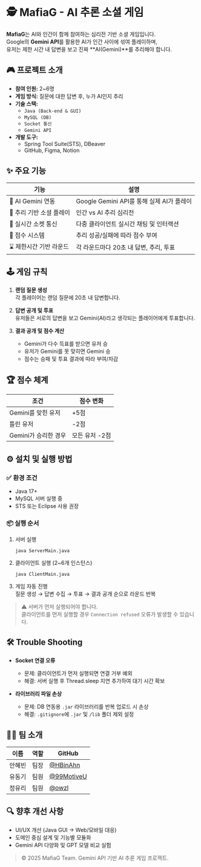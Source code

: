 
# 🕵️ MafiaG - AI 추론 소셜 게임

**MafiaG**는 AI와 인간이 함께 참여하는 심리전 기반 소셜 게임입니다.  
Google의 **Gemini API**를 활용한 AI가 인간 사이에 섞여 플레이하며,  
유저는 제한 시간 내 답변을 보고 진짜 **AI(Gemini)**를 추리해야 합니다.

## 🎮 프로젝트 소개

- **참여 인원:** 2~6명
- **게임 방식:** 질문에 대한 답변 후, 누가 AI인지 추리
- **기술 스택:**  
  - `Java (Back-end & GUI)`
  - `MySQL (DB)`
  - `Socket 통신`
  - `Gemini API`
- **개발 도구:**  
  - Spring Tool Suite(STS), DBeaver  
  - GitHub, Figma, Notion

## ✨ 주요 기능

| 기능 | 설명 |
|------|------|
| 🤖 AI Gemini 연동 | Google Gemini API를 통해 실제 AI가 플레이 |
| 🧠 추리 기반 소셜 플레이 | 인간 vs AI 추리 심리전 |
| 🔄 실시간 소켓 통신 | 다중 클라이언트 실시간 채팅 및 인터랙션 |
| 🧾 점수 시스템 | 추리 성공/실패에 따라 점수 부여 |
| ⌛ 제한시간 기반 라운드 | 각 라운드마다 20초 내 답변, 추리, 투표 |

## 🕹️ 게임 규칙

1. **랜덤 질문 생성**  
   각 플레이어는 랜덤 질문에 20초 내 답변합니다.

2. **답변 공개 및 투표**  
   유저들은 서로의 답변을 보고 Gemini(AI)라고 생각되는 플레이어에게 투표합니다.

3. **결과 공개 및 점수 계산**  
   - Gemini가 다수 득표를 받으면 유저 승
   - 유저가 Gemini를 못 맞히면 Gemini 승
   - 점수는 승패 및 투표 결과에 따라 부여/차감

## 🏆 점수 체계

| 조건 | 점수 변화 |
|------|-----------|
| Gemini를 맞힌 유저 | +5점 |
| 틀린 유저 | -2점 |
| Gemini가 승리한 경우 | 모든 유저 -2점 |

## ⚙️ 설치 및 실행 방법

### ✅ 환경 조건
- Java 17+
- MySQL 서버 실행 중
- STS 또는 Eclipse 사용 권장

### 📦 실행 순서
1. 서버 실행  
   ```
   java ServerMain.java
   ```

2. 클라이언트 실행 (2~6개 인스턴스)  
   ```
   java ClientMain.java
   ```

3. 게임 자동 진행  
   질문 생성 → 답변 수집 → 투표 → 결과 공개 순으로 라운드 반복

> ⚠️ 서버가 먼저 실행되어야 합니다.  
> 클라이언트를 먼저 실행할 경우 `Connection refused` 오류가 발생할 수 있습니다.

## 🛠 Trouble Shooting

- **Socket 연결 오류**
  - 문제: 클라이언트가 먼저 실행되면 연결 거부 예외
  - 해결: 서버 실행 후 Thread.sleep 지연 추가하여 대기 시간 확보

- **라이브러리 파일 손상**
  - 문제: DB 연동용 `.jar` 라이브러리를 반복 업로드 시 손상
  - 해결: `.gitignore`에 `.jar` 및 `/lib` 폴더 제외 설정

## 👨‍💻 팀 소개

| 이름 | 역할 | GitHub |
|------|------|--------|
| 안혜빈 | 팀장 | [@HBinAhn](https://github.com/HBinAhn) |
| 유동기 | 팀원 | [@99MotiveU](https://github.com/99MotiveU) |
| 정유리 | 팀원 | [@owzl](https://github.com/owzl) |


## 🔍 향후 개선 사항

- UI/UX 개선 (Java GUI → Web/모바일 대응)
- 도메인 중심 설계 및 기능별 모듈화
- Gemini API 다양화 및 GPT 모델 비교 실험


> © 2025 MafiaG Team. Gemini API 기반 AI 추론 게임 프로젝트.
